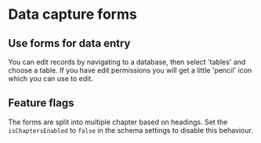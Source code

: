 # Data capture forms

## Use forms for data entry

You can edit records by navigating to a database, then select 'tables' and choose a table. If you have edit permissions
you will get a little 'pencil' icon which you can use to edit.

## Feature flags

The forms are split into multiple chapter based on headings. Set the `isChaptersEnabled` to `false` in the schema settings to disable this behaviour.
